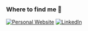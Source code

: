 <!--
**rezaarshad/rezaarshad** is a ✨ _special_ ✨ repository because its `README.md` (this file) appears on your GitHub profile.

Here are some ideas to get you started:

- 🔭 I’m currently working on ...
- 🌱 I’m currently learning ...
- 👯 I’m looking to collaborate on ...
- 🤔 I’m looking for help with ...
- 💬 Ask me about ...
- 📫 How to reach me: ...
- 😄 Pronouns: ...
- ⚡ Fun fact: ...
-->

### Where to find me 👋

<!--- These are examples. See https://shields.io for others or to customize this set of shields. You might want to include dependencies, project status and licence info here --->
<p><a href="https://rezaarshad.github.io/" target="_blank"><img alt="Personal Website" src="https://img.shields.io/badge/GitHub-%2312100E.svg?&style=for-the-badge&logo=Github&logoColor=white" /></a><!--- <a href="https://twitter.com/reee_zzza" target="_blank"><img alt="Twitter" src="https://img.shields.io/badge/twitter-%231DA1F2.svg?&style=for-the-badge&logo=twitter&logoColor=white" /></a> ---> <a href="https://www.linkedin.com/in/rezaarshad/" target="_blank"><img alt="LinkedIn" src="https://img.shields.io/badge/linkedin-%230077B5.svg?&style=for-the-badge&logo=linkedin&logoColor=white" /></a></a>
</p>
